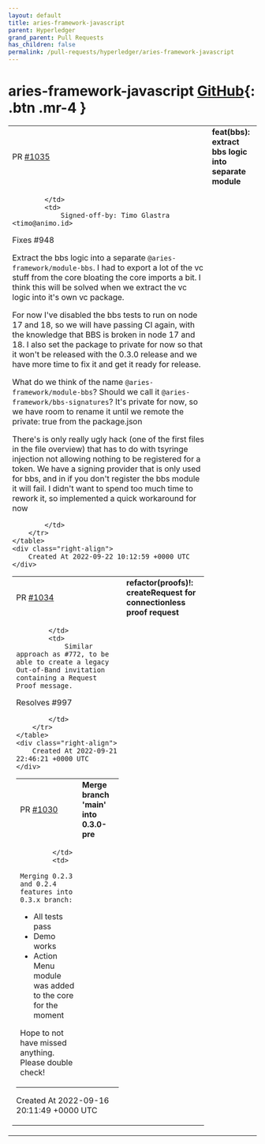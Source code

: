 ```yaml
---
layout: default
title: aries-framework-javascript
parent: Hyperledger
grand_parent: Pull Requests
has_children: false
permalink: /pull-requests/hyperledger/aries-framework-javascript
---
```


# aries-framework-javascript <span class="fs-3 right-align">[GitHub](https://github.com/hyperledger/aries-framework-javascript){: .btn .mr-4 }</span>


<div>
    <table>
        <tr>
            <td>
                PR <a href="https://github.com/hyperledger/aries-framework-javascript/pull/1035" class=".btn">#1035</a>
            </td>
            <td>
                <b>
                    feat(bbs): extract bbs logic into separate module
                </b>
            </td>
        </tr>
        <tr>
            <td>
                
            </td>
            <td>
                Signed-off-by: Timo Glastra <timo@animo.id>

Fixes #948 

Extract the bbs logic into a separate `@aries-framework/module-bbs`. I had to export a lot of the vc stuff from the core bloating the core imports a bit. I think this will be solved when we extract the vc logic into it's own vc package.

For now I've disabled the bbs tests to run on node 17 and 18, so we will have passing CI again, with the knowledge that BBS is broken in node 17 and 18. I also set the package to private for now so that it won't be released with the 0.3.0 release and we have more time to fix it and get it ready for release.

What do we think of the name `@aries-framework/module-bbs`? Should we call it `@aries-framework/bbs-signatures`? It's private for now, so we have room to rename it until we remote the private: true from the package.json

There's is only really ugly hack (one of the first files in the file overview) that has to do with tsyringe injection not allowing nothing to be registered for a token. We have a signing provider that is only used for bbs, and in if you don't register the bbs module it will fail. I didn't want to spend too much time to rework it, so implemented a quick workaround for now


            </td>
        </tr>
    </table>
    <div class="right-align">
        Created At 2022-09-22 10:12:59 +0000 UTC
    </div>
</div>

<div>
    <table>
        <tr>
            <td>
                PR <a href="https://github.com/hyperledger/aries-framework-javascript/pull/1034" class=".btn">#1034</a>
            </td>
            <td>
                <b>
                    refactor(proofs)!: createRequest for connectionless proof request
                </b>
            </td>
        </tr>
        <tr>
            <td>
                
            </td>
            <td>
                Similar approach as #772, to be able to create a legacy Out-of-Band invitation containing a Request Proof message.

Resolves #997 


            </td>
        </tr>
    </table>
    <div class="right-align">
        Created At 2022-09-21 22:46:21 +0000 UTC
    </div>
</div>

<div>
    <table>
        <tr>
            <td>
                PR <a href="https://github.com/hyperledger/aries-framework-javascript/pull/1030" class=".btn">#1030</a>
            </td>
            <td>
                <b>
                    Merge branch 'main' into 0.3.0-pre
                </b>
            </td>
        </tr>
        <tr>
            <td>
                
            </td>
            <td>
                Merging 0.2.3 and 0.2.4 features into 0.3.x branch:

- All tests pass
- Demo works
- Action Menu module was added to the core for the moment

Hope to not have missed anything. Please double check!
            </td>
        </tr>
    </table>
    <div class="right-align">
        Created At 2022-09-16 20:11:49 +0000 UTC
    </div>
</div>

